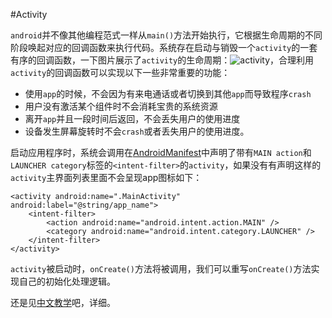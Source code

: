 #Activity

`android`并不像其他编程范式一样从`main()`方法开始执行，它根据生命周期的不同阶段唤起对应的回调函数来执行代码。系统存在启动与销毁一个`activity`的一套有序的回调函数，一下图片展示了`activity`的生命周期：![activity](https://raw.githubusercontent.com/zhouchaoyuan/ThePlanForMe/master/M3-M4/W4/basic-lifecycle.png)，合理利用`activity`的回调函数可以实现以下一些非常重要的功能：

- 使用`app`的时候，不会因为有来电通话或者切换到其他`app`而导致程序`crash`
- 用户没有激活某个组件时不会消耗宝贵的系统资源
- 离开`app`并且一段时间后返回，不会丢失用户的使用进度
- 设备发生屏幕旋转时不会`crash`或者丢失用户的使用进度。

启动应用程序时，系统会调用在[AndroidManifest](https://github.com/zhouchaoyuan/ThePlanForMe/blob/master/M3-M4/W2/Manifest.md)中声明了带有`MAIN action`和`LAUNCHER category`标签的`<intent-filter>`的`activity`，如果没有有声明这样的`activity`主界面列表里面不会呈现app图标如下：

	<activity android:name=".MainActivity" android:label="@string/app_name">
	    <intent-filter>
	        <action android:name="android.intent.action.MAIN" />
	        <category android:name="android.intent.category.LAUNCHER" />
	    </intent-filter>
	</activity>

`activity`被启动时，`onCreate()`方法将被调用，我们可以重写`onCreate()`方法实现自己的初始化处理逻辑。

还是见[中文教学](http://hukai.me/android-training-course-in-chinese/basics/activity-lifecycle/starting.html)吧，详细。 